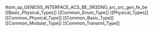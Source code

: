 #sim_sp_GENESIS_INTERFACE_ACS_BE_SR3DNG_src_src_gen_fe_be
[[Basic_Physical_Types]]
[[Common_Enum_Type]]
[[Physical_Types]]
[[Common_Physical_Type]]
[[Common_Basic_Type]]
[[Common_Modular_Type]]
[[Common_Transmit_Type]]
